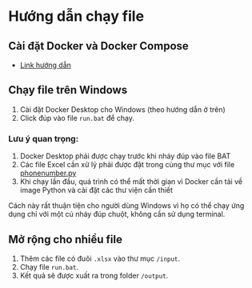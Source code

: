 # Hướng dẫn chạy file

## Cài đặt Docker và Docker Compose
- [Link hướng dẫn](https://medium.com/@piyushkashyap045/comprehensive-guide-installing-docker-and-docker-compose-on-windows-linux-and-macos-a022cf82ac0b)

## Chạy file trên Windows
1. Cài đặt Docker Desktop cho Windows (theo hướng dẫn ở trên)
2. Click đúp vào file `run.bat` để chạy.

### Lưu ý quan trọng:
1. Docker Desktop phải được chạy trước khi nháy đúp vào file BAT
2. Các file Excel cần xử lý phải được đặt trong cùng thư mục với file [phonenumber.py](http://_vscodecontentref_/0)
3. Khi chạy lần đầu, quá trình có thể mất thời gian vì Docker cần tải về image Python và cài đặt các thư viện cần thiết

Cách này rất thuận tiện cho người dùng Windows vì họ có thể chạy ứng dụng chỉ với một cú nháy đúp chuột, không cần sử dụng terminal.

## Mở rộng cho nhiều file
1. Thêm các file có đuôi `.xlsx` vào thư mục `/input`.
2. Chạy file `run.bat`.
3. Kết quả sẽ được xuất ra trong folder `/output`.
